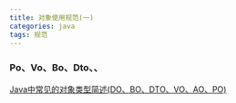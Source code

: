 ```yaml
---
title: 对象使用规范(一)
categories: java
tags: 规范
---
```


### Po、Vo、Bo、Dto、、
[Java中常见的对象类型简述(DO、BO、DTO、VO、AO、PO)](https://blog.csdn.net/uestcyms/article/details/80244407)